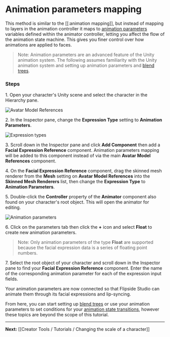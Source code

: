 # Animation parameters mapping

This method is similar to the [[:animation mapping]], but instead of mapping to layers in the animation controller it maps to [animation parameters](https://docs.unity3d.com/Manual/AnimationParameters.html) variables defined within the animator controller, letting you affect the flow of the animation state machine. This gives you finer control over how animations are applied to faces.

> Note: Animation parameters are an advanced feature of the Unity animation system. The following assumes familiarity with the Unity animation system and setting up animation parameters and [blend trees](https://github.com/campfireunion/flipside-creator-tools/pull/250).

### Steps

1\. Open your character's Unity scene and select the character in the Hierarchy pane.

![Avatar Model References](https://www.flipsidexr.com/files/docs/screenshots/avatar-model-references.png)

2\. In the Inspector pane, change the **Expression Type** setting to **Animation Parameters**.

![Expression types](https://www.flipsidexr.com/files/docs/screenshots/expression-types.png)

3\. Scroll down in the Inspector pane and click **Add Component** then add a **Facial Expression Reference** component. Animation parameters mapping will be added to this component instead of via the main **Avatar Model References** component.

4\. On the **Facial Expression Reference** component, drag the skinned mesh renderer from the **Mesh** setting on **Avatar Model References** into the **Skinned Mesh Renderers** list, then change the **Expression Type** to **Animation Parameters**.

5\. Double-click the **Controller** property of the **Animator** component also found on your character's root object. This will open the animator for editing.

![Animation parameters](https://www.flipsidexr.com/files/docs/screenshots/animation-parameters.png)

6\. Click on the parameters tab then click the **+** icon and select **Float** to create new animation parameters.

> Note: Only animation parameters of the type **Float** are supported because the facial expression data is a series of floating point numbers.

7\. Select the root object of your character and scroll down in the Inspector pane to find your **Facial Expression Reference** component. Enter the name of the corresponding animation parameter for each of the expression input fields.

Your animation parameters are now connected so that Flipside Studio can animate them through its facial expressions and lip-syncing.

From here, you can start setting up [blend trees](https://docs.unity3d.com/Manual/class-BlendTree.html) or use your animation parameters to set conditions for your [animation state transitions](https://docs.unity3d.com/Manual/class-Transition.html), however these topics are beyond the scope of this tutorial.

---

**Next:** [[Creator Tools / Tutorials / Changing the scale of a character]]
